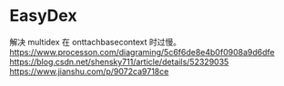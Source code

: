 # EasyDex
解决 multidex 在 onttachbasecontext 时过慢。
https://www.processon.com/diagraming/5c6f6de8e4b0f0908a9d6dfe
https://blog.csdn.net/shensky711/article/details/52329035
https://www.jianshu.com/p/9072ca9718ce
